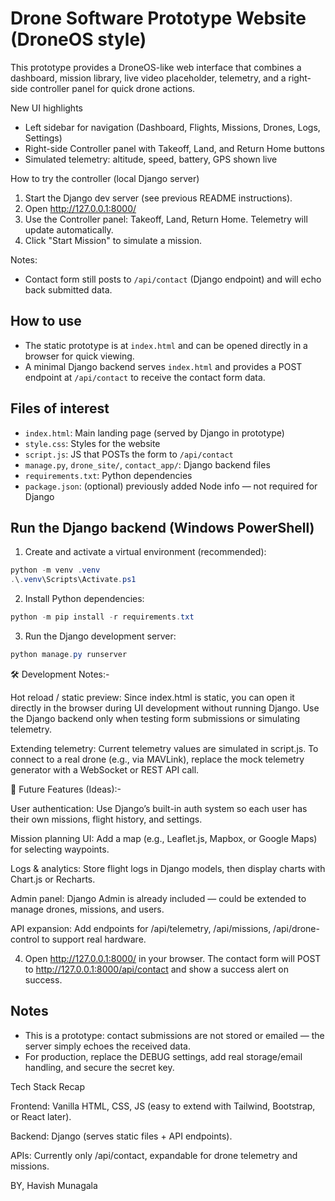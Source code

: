 # Drone Software Prototype Website (DroneOS style)
This prototype provides a DroneOS-like web interface that combines a dashboard, mission library, live video placeholder, telemetry, and a right-side controller panel for quick drone actions.

New UI highlights
- Left sidebar for navigation (Dashboard, Flights, Missions, Drones, Logs, Settings)
- Right-side Controller panel with Takeoff, Land, and Return Home buttons
- Simulated telemetry: altitude, speed, battery, GPS shown live

How to try the controller (local Django server)
1. Start the Django dev server (see previous README instructions).
2. Open http://127.0.0.1:8000/
3. Use the Controller panel: Takeoff, Land, Return Home. Telemetry will update automatically.
4. Click "Start Mission" to simulate a mission.

Notes:
- Contact form still posts to `/api/contact` (Django endpoint) and will echo back submitted data.

## How to use

- The static prototype is at `index.html` and can be opened directly in a browser for quick viewing.
- A minimal Django backend serves `index.html` and provides a POST endpoint at `/api/contact` to receive the contact form data.

## Files of interest
- `index.html`: Main landing page (served by Django in prototype)
- `style.css`: Styles for the website
- `script.js`: JS that POSTs the form to `/api/contact`
- `manage.py`, `drone_site/`, `contact_app/`: Django backend files
- `requirements.txt`: Python dependencies
- `package.json`: (optional) previously added Node info — not required for Django

## Run the Django backend (Windows PowerShell)

1. Create and activate a virtual environment (recommended):

```powershell
python -m venv .venv
.\.venv\Scripts\Activate.ps1
```

2. Install Python dependencies:

```powershell
python -m pip install -r requirements.txt
```

3. Run the Django development server:

```powershell
python manage.py runserver
```

🛠️ Development Notes:-

Hot reload / static preview: Since index.html is static, you can open it directly in the browser during UI development without running Django. Use the Django backend only when testing form submissions or simulating telemetry.

Extending telemetry: Current telemetry values are simulated in script.js. To connect to a real drone (e.g., via MAVLink), replace the mock telemetry generator with a WebSocket or REST API call.

🚀 Future Features (Ideas):-

User authentication: Use Django’s built-in auth system so each user has their own missions, flight history, and settings.

Mission planning UI: Add a map (e.g., Leaflet.js, Mapbox, or Google Maps) for selecting waypoints.

Logs & analytics: Store flight logs in Django models, then display charts with Chart.js or Recharts.

Admin panel: Django Admin is already included — could be extended to manage drones, missions, and users.

API expansion: Add endpoints for /api/telemetry, /api/missions, /api/drone-control to support real hardware.

4. Open http://127.0.0.1:8000/ in your browser. The contact form will POST to http://127.0.0.1:8000/api/contact and show a success alert on success.

## Notes
- This is a prototype: contact submissions are not stored or emailed — the server simply echoes the received data.
- For production, replace the DEBUG settings, add real storage/email handling, and secure the secret key.

Tech Stack Recap

Frontend: Vanilla HTML, CSS, JS (easy to extend with Tailwind, Bootstrap, or React later).

Backend: Django (serves static files + API endpoints).

APIs: Currently only /api/contact, expandable for drone telemetry and missions.

BY,
Havish Munagala
